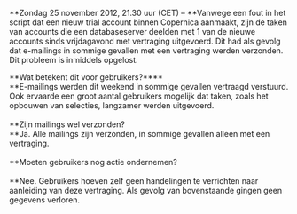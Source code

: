 **Zondag 25 november 2012, 21.30 uur (CET) – **Vanwege een fout in het
script dat een nieuw trial account binnen Copernica aanmaakt, zijn de
taken van accounts die een databaseserver deelden met 1 van de nieuwe
accounts sinds vrijdagavond met vertraging uitgevoerd. Dit had als
gevolg dat e-mailings in sommige gevallen met een vertraging werden
verzonden. Dit probleem is inmiddels opgelost.

**Wat betekent dit voor gebruikers?****\
**E-mailings werden dit weekend in sommige gevallen vertraagd verstuurd.
Ook ervaarde een groot aantal gebruikers mogelijk dat taken, zoals het
opbouwen van selecties, langzamer werden uitgevoerd. \
 \
 **Zijn mailings wel verzonden?\
**Ja. Alle mailings zijn verzonden, in sommige gevallen alleen met een
vertraging. \
 \
 **Moeten gebruikers nog actie ondernemen?\
\
**Nee. Gebruikers hoeven zelf geen handelingen te verrichten naar
aanleiding van deze vertraging. Als gevolg van bovenstaande gingen geen
gegevens verloren.
